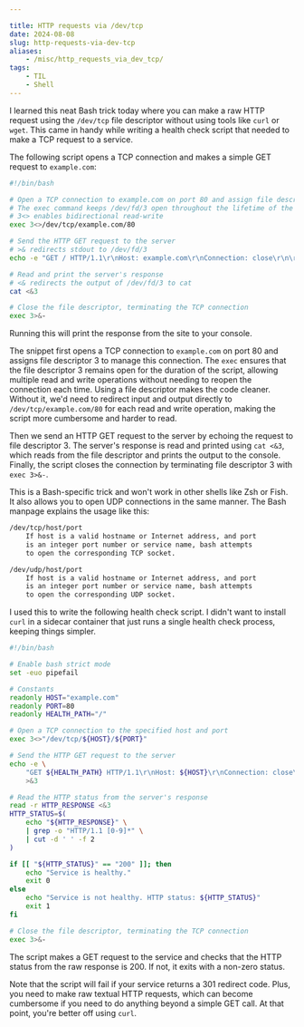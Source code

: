 ```yaml
---

title: HTTP requests via /dev/tcp
date: 2024-08-08
slug: http-requests-via-dev-tcp
aliases:
    - /misc/http_requests_via_dev_tcp/
tags:
    - TIL
    - Shell
---
```


I learned this neat Bash trick today where you can make a raw HTTP request using the
`/dev/tcp` file descriptor without using tools like `curl` or `wget`. This came in handy
while writing a health check script that needed to make a TCP request to a service.

The following script opens a TCP connection and makes a simple GET request to `example.com`:

```sh
#!/bin/bash

# Open a TCP connection to example.com on port 80 and assign file descriptor 3
# The exec command keeps /dev/fd/3 open throughout the lifetime of the script
# 3<> enables bidirectional read-write
exec 3<>/dev/tcp/example.com/80

# Send the HTTP GET request to the server
# >& redirects stdout to /dev/fd/3
echo -e "GET / HTTP/1.1\r\nHost: example.com\r\nConnection: close\r\n\r\n" >&3

# Read and print the server's response
# <& redirects the output of /dev/fd/3 to cat
cat <&3

# Close the file descriptor, terminating the TCP connection
exec 3>&-
```

Running this will print the response from the site to your console.

The snippet first opens a TCP connection to `example.com` on port 80 and assigns file
descriptor 3 to manage this connection. The `exec` ensures that the file descriptor 3
remains open for the duration of the script, allowing multiple read and write operations
without needing to reopen the connection each time. Using a file descriptor makes the code
cleaner. Without it, we'd need to redirect input and output directly to
`/dev/tcp/example.com/80` for each read and write operation, making the script more
cumbersome and harder to read.

Then we send an HTTP GET request to the server by echoing the request to file descriptor 3.
The server's response is read and printed using `cat <&3`, which reads from the file
descriptor and prints the output to the console. Finally, the script closes the connection
by terminating file descriptor 3 with `exec 3>&-`.

This is a Bash-specific trick and won't work in other shells like Zsh or Fish. It also
allows you to open UDP connections in the same manner. The Bash manpage explains the usage
like this:

```txt
/dev/tcp/host/port
    If host is a valid hostname or Internet address, and port
    is an integer port number or service name, bash attempts
    to open the corresponding TCP socket.

/dev/udp/host/port
    If host is a valid hostname or Internet address, and port
    is an integer port number or service name, bash attempts
    to open the corresponding UDP socket.
```

I used this to write the following health check script. I didn't want to install `curl` in a
sidecar container that just runs a single health check process, keeping things simpler.

```sh
#!/bin/bash

# Enable bash strict mode
set -euo pipefail

# Constants
readonly HOST="example.com"
readonly PORT=80
readonly HEALTH_PATH="/"

# Open a TCP connection to the specified host and port
exec 3<>"/dev/tcp/${HOST}/${PORT}"

# Send the HTTP GET request to the server
echo -e \
    "GET ${HEALTH_PATH} HTTP/1.1\r\nHost: ${HOST}\r\nConnection: close\r\n\r\n" \
    >&3

# Read the HTTP status from the server's response
read -r HTTP_RESPONSE <&3
HTTP_STATUS=$(
    echo "${HTTP_RESPONSE}" \
    | grep -o "HTTP/1.1 [0-9]*" \
    | cut -d ' ' -f 2
)

if [[ "${HTTP_STATUS}" == "200" ]]; then
    echo "Service is healthy."
    exit 0
else
    echo "Service is not healthy. HTTP status: ${HTTP_STATUS}"
    exit 1
fi

# Close the file descriptor, terminating the TCP connection
exec 3>&-
```

The script makes a GET request to the service and checks that the HTTP status from the raw
response is 200. If not, it exits with a non-zero status.

Note that the script will fail if your service returns a 301 redirect code. Plus, you need
to make raw textual HTTP requests, which can become cumbersome if you need to do anything
beyond a simple GET call. At that point, you're better off using `curl`.
